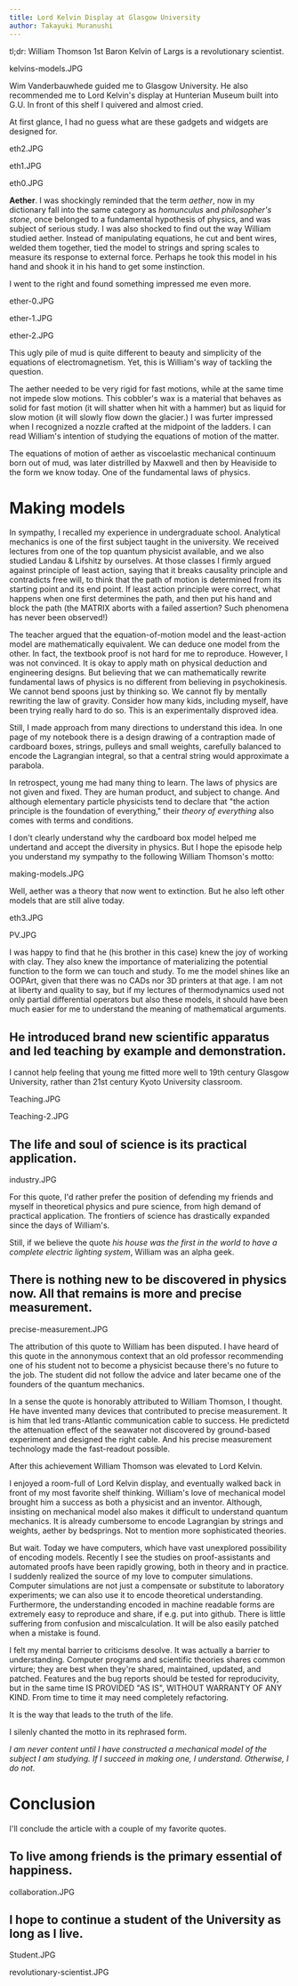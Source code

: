 ```yaml
---
title: Lord Kelvin Display at Glasgow University
author: Takayuki Muranushi
---
```


tl;dr: William Thomson 1st Baron Kelvin of Largs is a revolutionary scientist.

kelvins-models.JPG

Wim Vanderbauwhede guided me to Glasgow University. He also
recommended me to Lord Kelvin's display at Hunterian Museum built into
G.U.  In front of this shelf I quivered and almost cried.

At first glance, I had no guess what are these gadgets and widgets are designed for. 

eth2.JPG

eth1.JPG

eth0.JPG

**Aether**. I was shockingly reminded that the term *aether*, now in my
dictionary fall into the same category as *homunculus* and
*philosopher's stone*, once belonged to a fundamental hypothesis of
physics, and was subject of serious study. I was also shocked to find
out the way William studied aether. Instead of manipulating equations,
he cut and bent wires, welded them together, tied the model to strings
and spring scales to measure its response to external force. Perhaps
he took this model in his hand and shook it in his hand to get some
instinction.

I went to the right and found something impressed me even more.

ether-0.JPG

ether-1.JPG

ether-2.JPG

This ugly pile of mud is quite different to beauty and simplicity of
the equations of electromagnetism. Yet, this is William's way of
tackling the question.

The aether needed to be very rigid for fast motions, while at the same
time not impede slow motions.  This cobbler's wax is a material that
behaves as solid for fast motion (it will shatter when hit with a
hammer) but as liquid for slow motion (it will slowly flow down the
glacier.)  I was furter impressed when I recognized a nozzle crafted
at the midpoint of the ladders. I can read William's intention of
studying the equations of motion of the matter.

The equations of motion of aether as viscoelastic mechanical continuum
born out of mud, was later distrilled by Maxwell and then by Heaviside
to the form we know today. One of the fundamental laws of physics.

Making models
=============



In sympathy, I recalled my experience in undergraduate
school. Analytical mechanics is one of the first subject taught in
the university. We received lectures from one of the top quantum
physicist available, and we also studied Landau & Lifshitz by
ourselves. At those classes I firmly argued against principle of least
action, saying that it breaks causality principle and contradicts free
will, to think that the path of motion is determined from its starting
point and its end point.  If least action principle were correct, what
happens when one first determines the path, and then put his hand and
block the path (the MATRIX aborts with a failed assertion? Such
phenomena has never been observed!)

The teacher argued that the equation-of-motion model and the
least-action model are mathematically equivalent. We can deduce one
model from the other. In fact, the textbook proof is not hard for me
to reproduce. However, I was not convinced.  It is okay to apply math
on physical deduction and engineering designs. But believing that we
can mathematically rewrite fundamental laws of physics is no different
from believing in psychokinesis.  We cannot bend spoons just by
thinking so.  We cannot fly by mentally rewriting the law of gravity.
Consider how many kids, including myself, have been trying really hard
to do so. This is an experimentally disproved idea.

Still, I made approach from many directions to understand this idea.
In one page of my notebook there is a design drawing of a contraption
made of cardboard boxes, strings, pulleys and small weights, carefully
balanced to encode the Lagrangian integral, so that a central string
would approximate a parabola.

In retrospect, young me had many thing to learn. The laws of physics
are not given and fixed. They are human product, and subject to
change. And although elementary particle physicists tend to declare
that "the action principle is the foundation of everything," their
*theory of everything* also comes with terms and conditions. 

I don't clearly understand why the cardboard box model helped me
undertand and accept the diversity in physics. But I hope the episode help you
understand my sympathy to
the following William Thomson's motto:

making-models.JPG


Well, aether was a theory that now went to extinction. But he also left
other models that are still alive today.

eth3.JPG

PV.JPG

I was happy to find that he (his brother in this case) knew the joy of
working with clay. They also knew the importance of materializing the
potential function to the form we can touch and study. To me the model
shines like an OOPArt, given that there was no CADs nor 3D printers at
that age.  I am not at liberty and quality to say, but if my lectures
of thermodynamics used not only partial differential operators but
also these models, it should have been much easier for me to
understand the meaning of mathematical arguments.




He introduced brand new scientific apparatus and led teaching by example and demonstration.
-----------------

I cannot help feeling that young me fitted more well to 19th century Glasgow University,
rather than 21st century Kyoto University classroom.

Teaching.JPG

Teaching-2.JPG


The life and soul of science is its practical application.
------------

industry.JPG

For this quote, I'd rather prefer the position of defending my friends
and myself in theoretical physics and pure science, from high demand of 
practical application. The frontiers of science has drastically expanded 
since the days of William's.

Still, if we believe the quote *his house was the first in the world
to have a complete electric lighting system*, William was an alpha
geek.



There is nothing new to be discovered in physics now. All that remains is more and precise measurement.
---------------------

precise-measurement.JPG

The attribution of this quote to William has been disputed. I have
heard of this quote in the annonymous context that an old professor
recommending one of his student not to become a physicist because
there's no future to the job. The student did not follow the advice
and later became one of the founders of the quantum mechanics.

In a sense the quote is honorably attributed to William Thomson, I
thought. He have invented many devices that contributed to precise
measurement.  It is him that led trans-Atlantic communication cable to
success.  He predictetd the attenuation effect of the seawater not
discovered by ground-based experiment and designed the right cable.
And his precise measurement technology made the fast-readout possible.

After this achievement William Thomson was elevated to Lord Kelvin.

I enjoyed a room-full of Lord Kelvin display, and eventually walked
back in front of my most favorite shelf thinking. William's love of
mechanical model brought him a success as both a physicist and an
inventor. Although, insisting on mechanical model also makes it
difficult to understand quantum mechanics. It is already cumbersome 
to encode Lagrangian by strings and weights, aether by bedsprings.
Not to mention more sophisticated theories.

But wait. Today we have computers, which have vast unexplored
possibility of encoding models.  Recently I see the studies on
proof-assistants and automated proofs have been rapidly growing, both
in theory and in practice.  I suddenly realized the source of my love
to computer simulations. Computer simulations are not just a
compensate or substitute to laboratory experiments; we can also use it
to encode theoretical understanding. Furthermore, the understanding
encoded in machine readable forms are extremely easy to reproduce and
share, if e.g. put into github. There is little suffering from
confusion and miscalculation. It will be also easily patched when a
mistake is found.

I felt my mental barrier to criticisms desolve. It was actually a
barrier to understanding. Computer programs and scientific theories
shares common virture; they are best when they're shared, maintained,
updated, and patched. Features and the bug reports should be tested
for reproducivity, but in the same time IS PROVIDED "AS IS", WITHOUT
WARRANTY OF ANY KIND. From time to time it may need completely
refactoring.

It is the way that leads to the truth of the life.

I silenly chanted the motto in its rephrased form.

*I am never content until I have constructed a mechanical model of the subject I am studying. If I succeed in making one, I understand. Otherwise, I do not.*





Conclusion
======

I'll conclude the article with a couple of my favorite quotes.


To live among friends is the primary essential of happiness.
------------------

collaboration.JPG

I hope to continue a student of the University as long as I live.
-------------------

Student.JPG


revolutionary-scientist.JPG